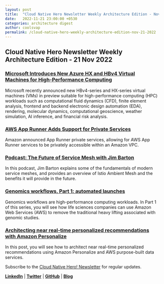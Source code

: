 ```yaml
---
layout: post
title:  "Cloud Native Hero Newsletter Weekly Architecture Edition - Nov 21"
date:   2022-11-21 23:00:00 +0530
categories: architecture digest
author: coolsvap
permalink: /cloud-native-hero-weekly-architecture-edition-nov-21-2022
---
```

## Cloud Native Hero Newsletter Weekly Architecture Edition - 21 Nov 2022

### [Microsoft Introduces New Azure HX and HBv4 Virtual Machines for High-Performance Computing](https://www.infoq.com/news/2022/11/azure-hx-hbv4-vms-preview/)
Microsoft recently announced new HBv4-series and HX-series virtual machines (VMs) in preview suitable for high-performance computing (HPC) workloads such as computational fluid dynamics (CFD), finite element analysis, frontend and backend electronic design automation (EDA), rendering, molecular dynamics, computational geoscience, weather simulation, AI inference, and financial risk analysis.

### [AWS App Runner Adds Support for Private Services](https://www.infoq.com/news/2022/11/aws-app-runner-private/) 
Amazon announced App Runner private services, allowing for AWS App Runner services to be privately accessible within an Amazon VPC. 

### [Podcast: The Future of Service Mesh with Jim Barton](https://www.infoq.com/podcasts/service-mesh-future/)
In this podcast, Jim Barton explains some of the fundamentals of modern service meshes, and provides an overview of Istio Ambient Mesh and the benefits it will provide in the future.

### [Genomics workflows, Part 1: automated launches](https://aws.amazon.com/blogs/architecture/automated-launch-of-genomics-workflows/)
Genomics workflows are high-performance computing workloads. In Part 1 of this series, you will see how life sciences companies can use Amazon Web Services (AWS) to remove the traditional heavy lifting associated with genomic studies.

### [Architecting near real-time personalized recommendations with Amazon Personalize](https://aws.amazon.com/blogs/architecture/architecting-near-real-time-personalized-recommendations-with-amazon-personalize/)
In this post, you will see how to architect near real-time personalized recommendations using Amazon Personalize and AWS purpose-built data services.  

Subscribe to the [Cloud Native Hero! Newsletter](https://www.linkedin.com/newsletters/6940180331832446978/) for regular updates.

[**LinkedIn**](https://www.linkedin.com/company/cloudnativehero/) | [**Twitter**](https://twitter.com/cloudnativehero) | [**GitHub**](https://github.com/cloudnativehero) | [**Blog**](https://cloudnativehero.github.io/)